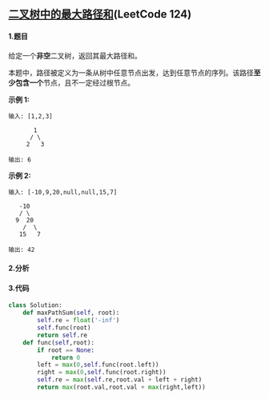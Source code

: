 ## [二叉树中的最大路径和](https://leetcode-cn.com/problems/binary-tree-maximum-path-sum/)(LeetCode 124)

#### 1.题目

给定一个**非空**二叉树，返回其最大路径和。

本题中，路径被定义为一条从树中任意节点出发，达到任意节点的序列。该路径**至少包含一个**节点，且不一定经过根节点。

**示例 1:**

```
输入: [1,2,3]

       1
      / \
     2   3

输出: 6
```

**示例 2:**

```
输入: [-10,9,20,null,null,15,7]

   -10
   / \
  9  20
    /  \
   15   7

输出: 42
```

#### 2.分析

#### 3.代码

```python
class Solution:
    def maxPathSum(self, root):
        self.re = float('-inf')
        self.func(root)
        return self.re
    def func(self,root):
        if root == None:
            return 0
        left = max(0,self.func(root.left))
        right = max(0,self.func(root.right))
        self.re = max(self.re,root.val + left + right)
        return max(root.val,root.val + max(right,left))
```






